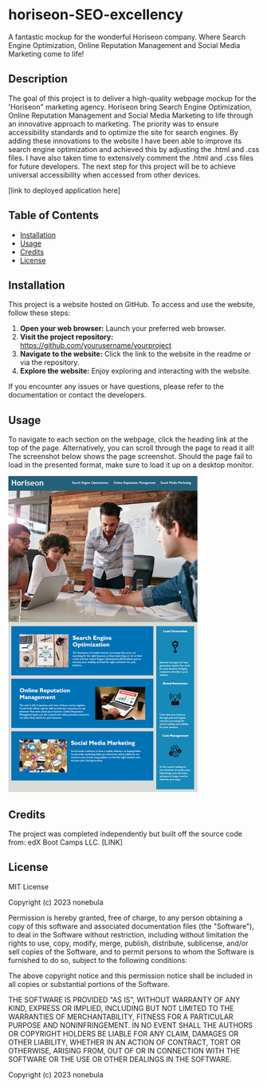 # horiseon-SEO-excellency

A fantastic mockup for the wonderful Horiseon company. Where Search Engine Optimization, Online Reputation Management and Social Media Marketing come to life!

## Description 

The goal of this project is to deliver a high-quality webpage mockup for the 'Horiseon" marketing agency. Horiseon bring Search Engine Optimization, Online Reputation Management and Social Media Marketing to life through an innovative approach to marketing. The priority was to ensure accessibility standards and to optimize the site for search engines. By adding these innovations to the website I have been able to improve its search engine optimization and achieved this by adjusting the .html and .css files. I have also taken time to extensively comment the .html and .css files for future developers. The next step for this project will be to achieve universal accessibility when accessed from other devices.

[link to deployed application here]

## Table of Contents

* [Installation](#installation)
* [Usage](#usage)
* [Credits](#credits)
* [License](#license)


## Installation
This project is a website hosted on GitHub. To access and use the website, follow these steps:

1. **Open your web browser:** Launch your preferred web browser.
2. **Visit the project repository:** https://github.com/yourusername/yourproject 
3. **Navigate to the website:** Click the link to the website in the readme or via the repository.
4. **Explore the website:** Enjoy exploring and interacting with the website.

If you encounter any issues or have questions, please refer to the documentation or contact the developers.

## Usage 

To navigate to each section on the webpage, click the heading link at the top of the page. Alternatively, you can scroll through the page to read it all! The screenshot below shows the page screenshot. Should the page fail to load in the presented format, make sure to load it up on a desktop monitor. 

![Website Screenshot](/challenge%201/starter/assets/images/screenshot.png)

## Credits

The project was completed independently but built off the source code from: edX Boot Camps LLC. [LINK]

## License

MIT License

Copyright (c) 2023 nonebula

Permission is hereby granted, free of charge, to any person obtaining a copy
of this software and associated documentation files (the "Software"), to deal
in the Software without restriction, including without limitation the rights
to use, copy, modify, merge, publish, distribute, sublicense, and/or sell
copies of the Software, and to permit persons to whom the Software is
furnished to do so, subject to the following conditions:

The above copyright notice and this permission notice shall be included in all
copies or substantial portions of the Software.

THE SOFTWARE IS PROVIDED "AS IS", WITHOUT WARRANTY OF ANY KIND, EXPRESS OR
IMPLIED, INCLUDING BUT NOT LIMITED TO THE WARRANTIES OF MERCHANTABILITY,
FITNESS FOR A PARTICULAR PURPOSE AND NONINFRINGEMENT. IN NO EVENT SHALL THE
AUTHORS OR COPYRIGHT HOLDERS BE LIABLE FOR ANY CLAIM, DAMAGES OR OTHER
LIABILITY, WHETHER IN AN ACTION OF CONTRACT, TORT OR OTHERWISE, ARISING FROM,
OUT OF OR IN CONNECTION WITH THE SOFTWARE OR THE USE OR OTHER DEALINGS IN THE
SOFTWARE.


Copyright (c) 2023 nonebula

